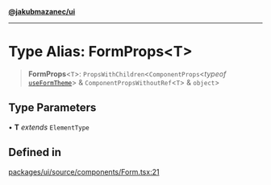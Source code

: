 [**@jakubmazanec/ui**](../README.md)

---

# Type Alias: FormProps\<T\>

> **FormProps**\<`T`\>: `PropsWithChildren`\<`ComponentProps`\<_typeof_
> [`useFormTheme`](../functions/useFormTheme.md)\> & `ComponentPropsWithoutRef`\<`T`\> & `object`\>

## Type Parameters

• **T** _extends_ `ElementType`

## Defined in

[packages/ui/source/components/Form.tsx:21](https://github.com/jakubmazanec/tools/blob/0633c96618f3c6692ade528aee0f27ac091468a5/packages/ui/source/components/Form.tsx#L21)

